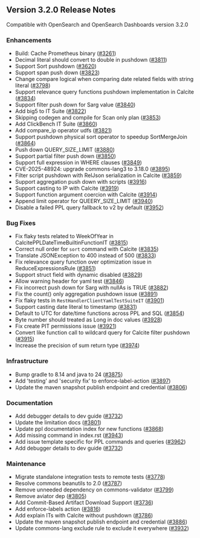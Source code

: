 ## Version 3.2.0 Release Notes

Compatible with OpenSearch and OpenSearch Dashboards version 3.2.0

### Enhancements
* Build: Cache Prometheus binary ([#3261](https://github.com/opensearch-project/sql/pull/3261))
* Decimal literal should convert to double in pushdown ([#3811](https://github.com/opensearch-project/sql/pull/3811))
* Support Sort pushdown ([#3620](https://github.com/opensearch-project/sql/pull/3620))
* Support span push down ([#3823](https://github.com/opensearch-project/sql/pull/3823))
* Change compare logical when comparing date related fields with string literal ([#3798](https://github.com/opensearch-project/sql/pull/3798))
* Support relevance query functions pushdown implementation in Calcite ([#3834](https://github.com/opensearch-project/sql/pull/3834))
* Support filter push down for Sarg value ([#3840](https://github.com/opensearch-project/sql/pull/3840))
* Add big5 to IT Suite ([#3822](https://github.com/opensearch-project/sql/pull/3822))
* Skipping codegen and compile for Scan only plan ([#3853](https://github.com/opensearch-project/sql/pull/3853))
* Add ClickBench IT Suite ([#3860](https://github.com/opensearch-project/sql/pull/3860))
* Add compare_ip operator udfs ([#3821](https://github.com/opensearch-project/sql/pull/3821))
* Support pushdown physical sort operator to speedup SortMergeJoin ([#3864](https://github.com/opensearch-project/sql/pull/3864))
* Push down QUERY_SIZE_LIMIT ([#3880](https://github.com/opensearch-project/sql/pull/3880))
* Support partial filter push down ([#3850](https://github.com/opensearch-project/sql/pull/3850))
* Support full expression in WHERE clauses ([#3849](https://github.com/opensearch-project/sql/pull/3849))
* CVE-2025-48924: upgrade commons-lang3 to 3.18.0 ([#3895](https://github.com/opensearch-project/sql/pull/3895))
* Filter script pushdown with RelJson serialization in Calcite ([#3859](https://github.com/opensearch-project/sql/pull/3859))
* Support aggregation push down with scripts ([#3916](https://github.com/opensearch-project/sql/pull/3916))
* Support casting to IP with Calcite ([#3919](https://github.com/opensearch-project/sql/pull/3919))
* Support function argument coercion with Calcite ([#3914](https://github.com/opensearch-project/sql/pull/3914))
* Append limit operator for QUEERY_SIZE_LIMIT ([#3940](https://github.com/opensearch-project/sql/pull/3940))
* Disable a failed PPL query fallback to v2 by default ([#3952](https://github.com/opensearch-project/sql/pull/3952))

### Bug Fixes
* Fix flaky tests related to WeekOfYear in CalcitePPLDateTimeBuiltinFunctionIT ([#3815](https://github.com/opensearch-project/sql/pull/3815))
* Correct null order for `sort` command with Calcite ([#3835](https://github.com/opensearch-project/sql/pull/3835))
* Translate JSONException to 400 instead of 500 ([#3833](https://github.com/opensearch-project/sql/pull/3833))
* Fix relevance query function over optimization issue in ReduceExpressionsRule ([#3851](https://github.com/opensearch-project/sql/pull/3851))
* Support struct field with dynamic disabled ([#3829](https://github.com/opensearch-project/sql/pull/3829))
* Allow warning header for yaml test ([#3846](https://github.com/opensearch-project/sql/pull/3846))
* Fix incorrect push down for Sarg with nullAs is TRUE ([#3882](https://github.com/opensearch-project/sql/pull/3882))
* Fix the count() only aggregation pushdown issue ([#3891](https://github.com/opensearch-project/sql/pull/3891))
* Fix flaky tests in `RestHandlerClientYamlTestSuiteIT` ([#3901](https://github.com/opensearch-project/sql/pull/3901))
* Support casting date literal to timestamp ([#3831](https://github.com/opensearch-project/sql/pull/3831))
* Default to UTC for date/time functions across PPL and SQL ([#3854](https://github.com/opensearch-project/sql/pull/3854))
* Byte number should treated as Long in doc values ([#3928](https://github.com/opensearch-project/sql/pull/3928))
* Fix create PIT permissions issue ([#3921](https://github.com/opensearch-project/sql/pull/3921))
* Convert like function call to wildcard query for Calcite filter pushdown ([#3915](https://github.com/opensearch-project/sql/pull/3915))
* Increase the precision of sum return type ([#3974](https://github.com/opensearch-project/sql/pull/3974))

### Infrastructure
* Bump gradle to 8.14 and java to 24 ([#3875](https://github.com/opensearch-project/sql/pull/3875))
* Add 'testing' and 'security fix' to enforce-label-action ([#3897](https://github.com/opensearch-project/sql/pull/3897))
* Update the maven snapshot publish endpoint and credential ([#3806](https://github.com/opensearch-project/sql/pull/3806))

### Documentation
* Add debugger details to dev guide ([#3732](https://github.com/opensearch-project/sql/pull/3732))
* Update the limitation docs ([#3801](https://github.com/opensearch-project/sql/pull/3801))
* Update ppl documentation index for new functions ([#3868](https://github.com/opensearch-project/sql/pull/3868))
* Add missing command in index.rst ([#3943](https://github.com/opensearch-project/sql/pull/3943))
* Add issue template specific for PPL commands and queries ([#3962](https://github.com/opensearch-project/sql/pull/3962))
* Add debugger details to dev guide ([#3732](https://github.com/opensearch-project/sql/pull/3732))

### Maintenance
* Migrate standalone integration tests to remote tests ([#3778](https://github.com/opensearch-project/sql/pull/3778))
* Resolve commons beanutils to 2.0 ([#3787](https://github.com/opensearch-project/sql/pull/3787))
* Remove unneeded dependency on commons-validator ([#3799](https://github.com/opensearch-project/sql/pull/3799))
* Remove aviator dep ([#3805](https://github.com/opensearch-project/sql/pull/3805))
* Add Commit-Based Artifact Download Support ([#3736](https://github.com/opensearch-project/sql/pull/3736))
* Add enforce-labels action ([#3816](https://github.com/opensearch-project/sql/pull/3816))
* Add explain ITs with Calcite without pushdown ([#3786](https://github.com/opensearch-project/sql/pull/3786))
* Update the maven snapshot publish endpoint and credential ([#3886](https://github.com/opensearch-project/sql/pull/3886))
* Update commons-lang exclude rule to exclude it everywhere ([#3932](https://github.com/opensearch-project/sql/pull/3932))
